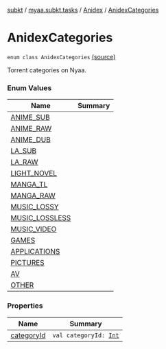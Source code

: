 [subkt](../../../index.md) / [myaa.subkt.tasks](../../index.md) / [Anidex](../index.md) / [AnidexCategories](./index.md)

# AnidexCategories

`enum class AnidexCategories` [(source)](https://github.com/Myaamori/SubKt/blob/0.1.4/src/main/kotlin/myaa/subkt/tasks/tasks.kt#L1026)

Torrent categories on Nyaa.

### Enum Values

| Name | Summary |
|---|---|
| [ANIME_SUB](-a-n-i-m-e_-s-u-b.md) |  |
| [ANIME_RAW](-a-n-i-m-e_-r-a-w.md) |  |
| [ANIME_DUB](-a-n-i-m-e_-d-u-b.md) |  |
| [LA_SUB](-l-a_-s-u-b.md) |  |
| [LA_RAW](-l-a_-r-a-w.md) |  |
| [LIGHT_NOVEL](-l-i-g-h-t_-n-o-v-e-l.md) |  |
| [MANGA_TL](-m-a-n-g-a_-t-l.md) |  |
| [MANGA_RAW](-m-a-n-g-a_-r-a-w.md) |  |
| [MUSIC_LOSSY](-m-u-s-i-c_-l-o-s-s-y.md) |  |
| [MUSIC_LOSSLESS](-m-u-s-i-c_-l-o-s-s-l-e-s-s.md) |  |
| [MUSIC_VIDEO](-m-u-s-i-c_-v-i-d-e-o.md) |  |
| [GAMES](-g-a-m-e-s.md) |  |
| [APPLICATIONS](-a-p-p-l-i-c-a-t-i-o-n-s.md) |  |
| [PICTURES](-p-i-c-t-u-r-e-s.md) |  |
| [AV](-a-v.md) |  |
| [OTHER](-o-t-h-e-r.md) |  |

### Properties

| Name | Summary |
|---|---|
| [categoryId](category-id.md) | `val categoryId: `[`Int`](https://kotlinlang.org/api/latest/jvm/stdlib/kotlin/-int/index.html) |
